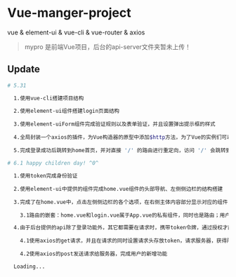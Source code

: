 # Vue-manger-project
vue &amp; element-ui &amp; vue-cli &amp; vue-router &amp; axios

> mypro 是前端Vue项目，后台的api-server文件夹暂未上传！

## Update

``` bash
# 5.31

  1.使用vue-cli搭建项目结构
  
  2.使用element-ui组件搭建login页面结构
  
  3.使用element-uiForm组件完成验证规则以及表单验证，并且设置弹出提示框的样式
  
  4.全局封装一个axios的插件，为Vue构造器的原型中添加$http方法，为了Vue的实例们可以调用并发送axios请求
  
  5.完成登录成功后跳转到home首页，并对直接 '/' 的路由进行重定向，访问 '/' 会跳转到home页面

# 6.1 happy children day! ^0^
  
  1.使用token完成身份验证
  
  2.使用element-ui中提供的组件完成home.vue组件的头部导航、左侧侧边栏的结构搭建
  
  3.完成了在home.vue中，点击左侧侧边栏的各个选项，在右侧主体内容部分显示对应的组件
  
    3.1路由的嵌套：home.vue和login.vue属于App.vue的私有组件，同时也是路由；用户列表users.vue也是home.vue中的子组件，同时也是它的路由

  4.由于后台提供的api除了登录功能外，其它都需要在请求时，携带token令牌，通过授权才能访问
  
    4.1使用axios的get请求，并且在请求的同时设置请求头存放token，请求服务器，获得所有用户数据并将其渲染3
    
    4.2使用axios的post发送请求给服务器，完成用户的新增功能

  Loading...
```
